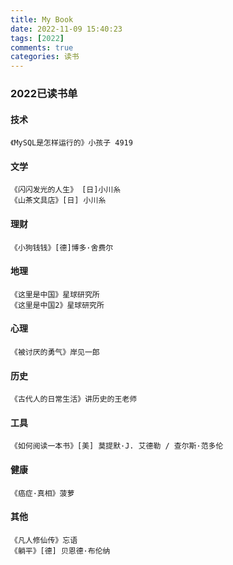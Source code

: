 ```yaml
---
title: My Book
date: 2022-11-09 15:40:23
tags: [2022]
comments: true
categories: 读书
---
```

### 2022已读书单
#### 技术

``` book
《MySQL是怎样运行的》小孩子 4919
```

#### 文学

``` book
《闪闪发光的人生》 [日]小川糸
《山茶文具店》[日] 小川糸
```
    
#### 理财

``` book
《小狗钱钱》[德]博多·舍费尔
```


#### 地理

``` book
《这里是中国》星球研究所
《这里是中国2》星球研究所
```
    
#### 心理

``` book
《被讨厌的勇气》岸见一郎
```

#### 历史

``` book
《古代人的日常生活》讲历史的王老师
```

#### 工具

``` book
《如何阅读一本书》[美] 莫提默·J. 艾德勒 / 查尔斯·范多伦
```

#### 健康

``` book
《癌症·真相》菠萝
```

#### 其他

``` book
《凡人修仙传》忘语
《躺平》[德] 贝恩德·布伦纳
```